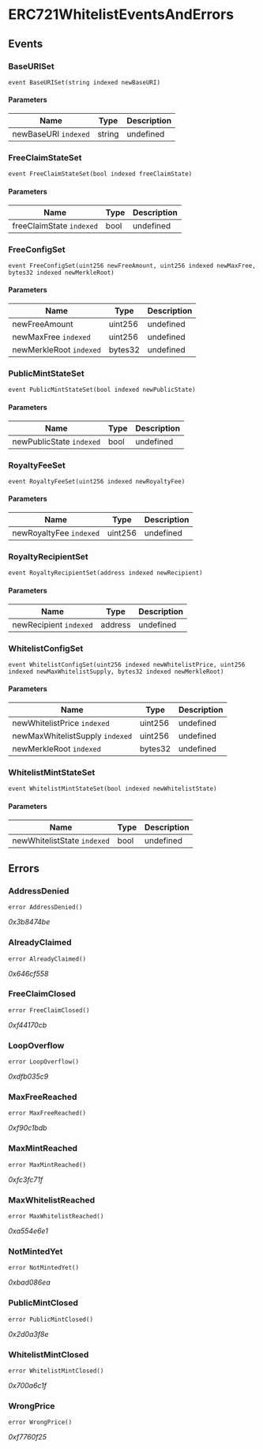 # ERC721WhitelistEventsAndErrors

## Events

### BaseURISet

```solidity
event BaseURISet(string indexed newBaseURI)
```

#### Parameters

| Name                 | Type   | Description |
| -------------------- | ------ | ----------- |
| newBaseURI `indexed` | string | undefined   |

### FreeClaimStateSet

```solidity
event FreeClaimStateSet(bool indexed freeClaimState)
```

#### Parameters

| Name                     | Type | Description |
| ------------------------ | ---- | ----------- |
| freeClaimState `indexed` | bool | undefined   |

### FreeConfigSet

```solidity
event FreeConfigSet(uint256 newFreeAmount, uint256 indexed newMaxFree, bytes32 indexed newMerkleRoot)
```

#### Parameters

| Name                    | Type    | Description |
| ----------------------- | ------- | ----------- |
| newFreeAmount           | uint256 | undefined   |
| newMaxFree `indexed`    | uint256 | undefined   |
| newMerkleRoot `indexed` | bytes32 | undefined   |

### PublicMintStateSet

```solidity
event PublicMintStateSet(bool indexed newPublicState)
```

#### Parameters

| Name                     | Type | Description |
| ------------------------ | ---- | ----------- |
| newPublicState `indexed` | bool | undefined   |

### RoyaltyFeeSet

```solidity
event RoyaltyFeeSet(uint256 indexed newRoyaltyFee)
```

#### Parameters

| Name                    | Type    | Description |
| ----------------------- | ------- | ----------- |
| newRoyaltyFee `indexed` | uint256 | undefined   |

### RoyaltyRecipientSet

```solidity
event RoyaltyRecipientSet(address indexed newRecipient)
```

#### Parameters

| Name                   | Type    | Description |
| ---------------------- | ------- | ----------- |
| newRecipient `indexed` | address | undefined   |

### WhitelistConfigSet

```solidity
event WhitelistConfigSet(uint256 indexed newWhitelistPrice, uint256 indexed newMaxWhitelistSupply, bytes32 indexed newMerkleRoot)
```

#### Parameters

| Name                            | Type    | Description |
| ------------------------------- | ------- | ----------- |
| newWhitelistPrice `indexed`     | uint256 | undefined   |
| newMaxWhitelistSupply `indexed` | uint256 | undefined   |
| newMerkleRoot `indexed`         | bytes32 | undefined   |

### WhitelistMintStateSet

```solidity
event WhitelistMintStateSet(bool indexed newWhitelistState)
```

#### Parameters

| Name                        | Type | Description |
| --------------------------- | ---- | ----------- |
| newWhitelistState `indexed` | bool | undefined   |

## Errors

### AddressDenied

```solidity
error AddressDenied()
```

_0x3b8474be_

### AlreadyClaimed

```solidity
error AlreadyClaimed()
```

_0x646cf558_

### FreeClaimClosed

```solidity
error FreeClaimClosed()
```

_0xf44170cb_

### LoopOverflow

```solidity
error LoopOverflow()
```

_0xdfb035c9_

### MaxFreeReached

```solidity
error MaxFreeReached()
```

_0xf90c1bdb_

### MaxMintReached

```solidity
error MaxMintReached()
```

_0xfc3fc71f_

### MaxWhitelistReached

```solidity
error MaxWhitelistReached()
```

_0xa554e6e1_

### NotMintedYet

```solidity
error NotMintedYet()
```

_0xbad086ea_

### PublicMintClosed

```solidity
error PublicMintClosed()
```

_0x2d0a3f8e_

### WhitelistMintClosed

```solidity
error WhitelistMintClosed()
```

_0x700a6c1f_

### WrongPrice

```solidity
error WrongPrice()
```

_0xf7760f25_
